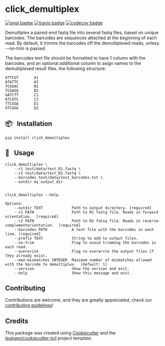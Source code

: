 # click_demultiplex

[![pypi badge][pypi_badge]][pypi_base]
[![travis badge][travis_badge]][travis_base]
[![codecov badge][codecov_badge]][codecov_base]

Demultiplex a paired-end fastq file into several fastq files,
based on unique barcodes.
The barcodes are sequences attached at the beginning of each read.
By default, it trimms the barcodes off the demultiplexed reads,
unless --no-trim is passed.

The barcodes text file should be formatted to have 1 column with
the barcodes, and an optional additional column to asign names to
the demultiplexed result files.  the following structure:

    ATTCGT       A1
    ATATTC       A2
    TCGGAC       B1
    TCGAGG       B2
    GATCTT       C1
    ATCATC       C2
    TTCGGA       D1
    GTCGGG       D2

## 📦 &nbsp; **Installation**

    pip install click_demultiplex

## 🍉 &nbsp; **Usage**

    click_demultiplex \
        --r1 test/data/test_R1.fastq \
        --r2 test/data/test_R2.fastq \
        --barcodes test/data/test_barcodes.txt \
        --outdir my_output_dir


    click_demultiplex --help

    Options:
        --outdir TEXT             Path to output directory. [required]
        --r1 PATH                 Path to R1 fastq file. Reads in forward orientation.  [required]
        --r2 PATH                 Path to R2 fatsq file. Reads in reverse-complementorientation.  [required]
        --barcodes PATH           A text file with the barcodes in each line. [required]
        --prefix TEXT             String to add to output files.
        --no-trim                 Flag to avoid trimming the barcodes in each read.
        --overwrite               Flag to overwrite the output files if they already exist.
        --max-mismatches INTEGER  Maximum number of mismatches allowed with the barcode to demultiplex.  [default: 1]
        --version                 Show the version and exit.
        --help                    Show this message and exit.


## Contributing

Contributions are welcome, and they are greatly appreciated, check our [contributing guidelines](.github/CONTRIBUTING.md)!

## Credits

This package was created using [Cookiecutter] and the
[leukgen/cookiecutter-toil] project template.

<!-- References -->
[`singularity`]: http://singularity.lbl.gov/
[docker2singularity]: https://github.com/singularityware/docker2singularity
[cookiecutter]: https://github.com/audreyr/cookiecutter
[leukgen/cookiecutter-toil]: https://github.com/leukgen/cookiecutter-toil

<!-- Badges -->
[codecov_badge]: https://codecov.io/gh/leukgen/click_demultiplex/branch/master/graph/badge.svg
[codecov_base]: https://codecov.io/gh/leukgen/click_demultiplex
[pypi_badge]: https://img.shields.io/pypi/v/click_demultiplex.svg
[pypi_base]: https://pypi.python.org/pypi/click_demultiplex
[travis_badge]: https://img.shields.io/travis/leukgen/click_demultiplex.svg
[travis_base]: https://travis-ci.org/leukgen/click_demultiplex
